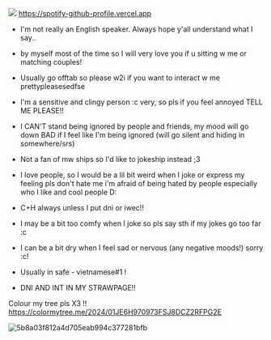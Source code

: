 ![](https://komarev.com/ghpvc/?username=miudacat&color=red)
https://spotify-github-profile.vercel.app

- I'm not really an English speaker. Always hope y'all understand what I say..

- by myself most of the time so I will very love you if u sitting w me or matching couples!

- Usually go offtab so please w2i if you want to interact w me prettypleasesedfse

- I'm a sensitive and clingy person :c very, so pls if you feel annoyed TELL ME PLEASE!!

- I CAN'T stand being ignored by people and friends, my mood will go down BAD if I feel like I'm being ignored (will go silent and hiding in somewhere/srs)

- Not a fan of mw ships so I'd like to jokeship instead ;3

- I love people, so I would be a lil bit weird when I joke or express my feeling pls don't hate me i'm afraid of being hated by people especially who I like and cool people D:

- C+H always unless I put dni or iwec!!

- I may be a bit too comfy when I joke so pls say sth if my jokes go too far :c 

- I can be a bit dry when I feel sad or nervous (any negative moods!) sorry :c!

- Usually in safe - vietnamese#1 !

- DNI AND INT IN MY STRAWPAGE!!  

Colour my tree pls X3 !!
https://colormytree.me/2024/01JE6H970973FSJ8DCZ2RFPG2E

![5b8a03f812a4d705eab994c377281bfb](https://github.com/user-attachments/assets/aca0f756-669f-4e82-9fa5-b5fd5eba4aaf)

